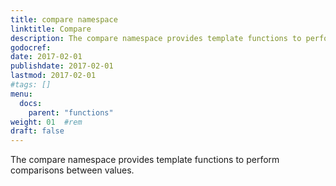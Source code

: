 ```yaml
---
title: compare namespace
linktitle: Compare
description: The compare namespace provides template functions to perform comparisons between values.
godocref:
date: 2017-02-01
publishdate: 2017-02-01
lastmod: 2017-02-01
#tags: []
menu:
  docs:
    parent: "functions"
weight: 01	#rem
draft: false
---
```


The compare namespace provides template functions to perform comparisons between values.